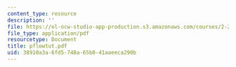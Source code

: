 ```yaml
---
content_type: resource
description: ''
file: https://ol-ocw-studio-app-production.s3.amazonaws.com/courses/2-20-marine-hydrodynamics-13-021-spring-2005/38910a3a6fd5748a65b041aaeeca290b_pflowtut.pdf
file_type: application/pdf
resourcetype: Document
title: pflowtut.pdf
uid: 38910a3a-6fd5-748a-65b0-41aaeeca290b
---
```

